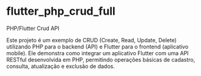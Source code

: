 # flutter_php_crud_full
PHP/Flutter Crud API

Este projeto é um exemplo de CRUD (Create, Read, Update, Delete) utilizando PHP para o backend (API) e Flutter para o frontend (aplicativo mobile). Ele demonstra como integrar um aplicativo Flutter com uma API RESTful desenvolvida em PHP, permitindo operações básicas de cadastro, consulta, atualização e exclusão de dados.